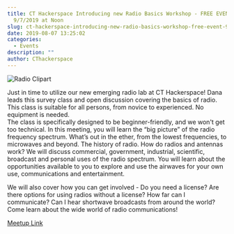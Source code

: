 ```yaml
---
title: CT Hackerspace Introducing new Radio Basics Workshop - FREE EVENT,
  9/7/2019 at Noon
slug: ct-hackerspace-introducing-new-radio-basics-workshop-free-event-9-7-2019-at-noon
date: 2019-08-07 13:25:02
categories:
  - Events
description: ""
author: CThackerspace
---
```



![Radio Clipart](/uploads/2019/08/radio-clipart.png)

Just in time to utilize our new emerging radio lab at CT Hackerspace! Dana leads this survey class and open discussion covering the basics of radio. This class is suitable for all persons, from novice to experienced. No equipment is needed.  
The class is specifically designed to be beginner-friendly, and we won't get too technical. In this meeting, you will learn the “big picture” of the radio frequency spectrum. What’s out in the ether, from the lowest frequencies, to microwaves and beyond. The history of radio. How do radios and antennas work? We will discuss commercial, government, industrial, scientific, broadcast and personal uses of the radio spectrum. You will learn about the opportunities available to you to explore and use the airwaves for your own use, communications and entertainment.

We will also cover how you can get involved - Do you need a license? Are there options for using radios without a license? How far can I communicate? Can I hear shortwave broadcasts from around the world? Come learn about the wide world of radio communications!

[Meetup Link](https://www.meetup.com/CT-Hackerspace/events/263804668/)

